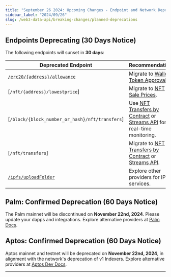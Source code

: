 ```yaml
---
title: "September 26 2024: Upcoming Changes - Endpoint and Network Deprecations"
sidebar_label: "2024/09/26"
slug: /web3-data-api/breaking-changes/planned-deprecations
---
```


## Endpoints Deprecating (30 Days Notice)

The following endpoints will sunset in **30 days**:

| Deprecated Endpoint                                                                    | Recommendation                                                                                                                                        |
| -------------------------------------------------------------------------------------- | ----------------------------------------------------------------------------------------------------------------------------------------------------- |
| [`/erc20/{address}/allowance`]()                                                       | Migrate to [Wallet Token Approvals](/web3-data-api/evm/reference/wallet-api/get-wallet-token-approvals).                                              |
| [`/nft/{address}/lowestprice`]                                                         | Migrate to [NFT Sale Prices](/web3-data-api/evm/reference/price/get-nft-contract-sale-prices).                                                        |
| [`/block/{block_number_or_hash}/nft/transfers`]                                        | Use [NFT Transfers by Contract](/web3-data-api/evm/reference/get-nft-contract-transfers) or [Streams API](/streams-api/evm) for real-time monitoring. |
| [`/nft/transfers`]                                                                     | Migrate to [NFT Transfers by Contract](/web3-data-api/evm/reference/get-nft-contract-transfers) or [Streams API](/streams-api/evm).                   |
| [`/ipfs/uploadFolder`](https://deep-index.moralis.io/api-docs-2.2/#/IPFS/uploadFolder) | Explore other providers for IPFS services.                                                                                                            |

## Palm: Confirmed Deprecation (60 Days Notice)

The Palm mainnet will be discontinued on **November 22nd, 2024**. Please update your dapps and integrations. Explore alternative providers at [Palm Docs](https://docs.palm.io/howto/use-supported-tools/tools).

## Aptos: Confirmed Deprecation (60 Days Notice)

Aptos mainnet and testnet will be deprecated on **November 22nd, 2024**, in alignment with the network's deprecation of v1 Indexers. Explore alternative providers at [Aptos Dev Docs](https://aptos.dev/en/build/apis).

---
